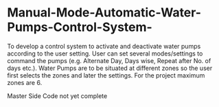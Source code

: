 # Manual-Mode-Automatic-Water-Pumps-Control-System-
To develop a control system to activate and deactivate water pumps according to the user setting. User can set several modes/settings to command the pumps (e.g. Alternate Day, Days wise, Repeat after No. of days etc.). Water Pumps are to be situated at different zones so the user first selects the zones and later the settings. For the project maximum zones are 6.

Master Side Code not yet complete
